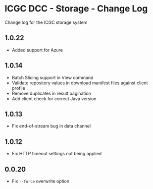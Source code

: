 # ICGC DCC - Storage - Change Log

Change log for the ICGC storage system

1.0.22
--
 - Added support for Azure

1.0.14
--
 - Batch Slicing support in View command
 - Validate repository values in download manifest files against client profile
 - Remove duplicates in result pagination
 - Add client check for correct Java version 

1.0.13
--
 - Fix end-of-stream bug in data channel 

1.0.12
--
 - Fix HTTP timeout settings not being applied

0.0.20
--
 - Fix `--force` overwrite option
